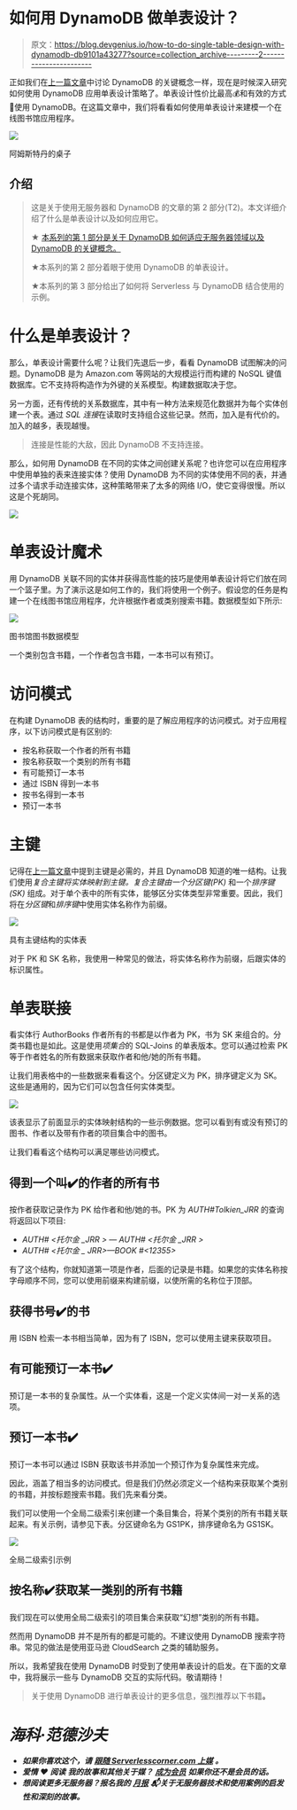 # 如何用 DynamoDB 做单表设计？

> 原文：<https://blog.devgenius.io/how-to-do-single-table-design-with-dynamodb-db9101a43277?source=collection_archive---------2----------------------->

正如我们在[上一篇文章](https://serverlesscorner.com/serverless-and-dynamodb-a-perfect-fit-c3afe99f14cc)中讨论 DynamoDB 的关键概念一样，现在是时候深入研究如何使用 DynamoDB 应用单表设计策略了。单表设计性价比最高💰和有效的方式🚀使用 DynamoDB。在这篇文章中，我们将看看如何使用单表设计来建模一个在线图书馆应用程序。

![](img/68319dfa3ed8c152364e42100978b7a9.png)

阿姆斯特丹的桌子

## 介绍

> 这是关于使用无服务器和 DynamoDB 的文章的第 2 部分(T2)。本文详细介绍了什么是单表设计以及如何应用它。
> 
> ★ [本系列的第 1 部分是关于 DynamoDB 如何适应无服务器领域以及 DynamoDB 的关键概念。](https://serverlesscorner.com/serverless-and-dynamodb-a-perfect-fit-c3afe99f14cc)
> 
> ★本系列的第 2 部分着眼于使用 DynamoDB 的单表设计。
> 
> ★本系列的第 3 部分给出了如何将 Serverless 与 DynamoDB 结合使用的示例。

# 什么是单表设计？

那么，单表设计需要什么呢？让我们先退后一步，看看 DynamoDB 试图解决的问题。DynamoDB 是为 Amazon.com 等网站的大规模运行而构建的 NoSQL 键值数据库。它不支持将构造作为外键的关系模型。构建数据取决于您。

另一方面，还有传统的关系数据库，其中有一种方法来规范化数据并为每个实体创建一个表。通过 *SQL 连接*在读取时支持组合这些记录。然而，加入是有代价的。加入的越多，表现越慢。

> 连接是性能的大敌，因此 DynamoDB 不支持连接。

那么，如何用 DynamoDB 在不同的实体之间创建关系呢？也许您可以在应用程序中使用单独的表来连接实体？使用 DynamoDB 为不同的实体使用不同的表，并通过多个请求手动连接实体，这种策略带来了太多的网络 I/O，使它变得很慢。所以这是个死胡同。

![](img/a942375569f8e51f8e51d41fc985283e.png)

# 单表设计魔术

用 DynamoDB 关联不同的实体并获得高性能的技巧是使用单表设计将它们放在同一个篮子里。为了演示这是如何工作的，我们将使用一个例子。假设您的任务是构建一个在线图书馆应用程序，允许根据作者或类别搜索书籍。数据模型如下所示:

![](img/2dead01e96e9f17a3972752aec051a07.png)

图书馆图书数据模型

一个类别包含书籍，一个作者包含书籍，一本书可以有预订。

# 访问模式

在构建 DynamoDB 表的结构时，重要的是了解应用程序的访问模式。对于应用程序，以下访问模式是有区别的:

*   按名称获取一个作者的所有书籍
*   按名称获取一个类别的所有书籍
*   有可能预订一本书
*   通过 ISBN 得到一本书
*   按书名得到一本书
*   预订一本书

# 主键

记得在[上一篇文章](https://serverlesscorner.com/serverless-and-dynamodb-a-perfect-fit-c3afe99f14cc)中提到主键是必需的，并且 DynamoDB 知道的唯一结构。让我们使用*复合主键将实体映射到主键。*复合主键由一个*分区键(PK)* 和一个*排序键(SK)* 组成。对于单个表中的所有实体，能够区分实体类型非常重要。因此，我们将在*分区键*和*排序键*中使用实体名称作为前缀。

![](img/8e942671d6f0dc7506e1aacc8cdcbf57.png)

具有主键结构的实体表

对于 PK 和 SK 名称，我使用一种常见的做法，将实体名称作为前缀，后跟实体的标识属性。

# 单表联接

看实体行 AuthorBooks 作者所有的书都是以作者为 PK，书为 SK 来组合的。分类书籍也是如此。这是使用*项集合*的 SQL-Joins 的单表版本。您可以通过检索 PK 等于作者姓名的所有数据来获取作者和他/她的所有书籍。

让我们用表格中的一些数据来看看这个。分区键定义为 PK，排序键定义为 SK。这些是通用的，因为它们可以包含任何实体类型。

![](img/116a134a423bd9a055446a590712ce20.png)

该表显示了前面显示的实体映射结构的一些示例数据。您可以看到有或没有预订的图书、作者以及带有作者的项目集合中的图书。

让我们看看这个结构可以满足哪些访问模式。

## 得到一个叫✔️的作者的所有书

按作者获取记录作为 PK 给作者和他/她的书。PK 为 *AUTH#Tolkien_JRR* 的查询将返回以下项目:

*   *AUTH# <托尔金 _JRR > — AUTH# <托尔金 _JRR >*
*   *AUTH# <托尔金 _ JRR>—BOOK #<12355>*

有了这个结构，你就知道第一项是作者，后面的记录是书籍。如果您的实体名称按字母顺序不同，您可以使用前缀来构建前缀，以使所需的名称位于顶部。

## 获得书号✔️的书

用 ISBN 检索一本书相当简单，因为有了 ISBN，您可以使用主键来获取项目。

## 有可能预订一本书✔️

预订是一本书的复杂属性。从一个实体看，这是一个定义实体间一对一关系的选项。

## 预订一本书✔️

预订一本书可以通过 ISBN 获取该书并添加一个预订作为复杂属性来完成。

因此，涵盖了相当多的访问模式。但是我们仍然必须定义一个结构来获取某个类别的书籍，并按标题搜索书籍。我们先来看分类。

我们可以使用一个全局二级索引来创建一个条目集合，将某个类别的所有书籍关联起来。有关示例，请参见下表。分区键命名为 GS1PK，排序键命名为 GS1SK。

![](img/3d6736e0be7447c04a0782e1a8f83e43.png)

全局二级索引示例

## 按名称✔️获取某一类别的所有书籍

我们现在可以使用全局二级索引的项目集合来获取“幻想”类别的所有书籍。

然而用 DynamoDB 并不是所有的都是可能的。不建议使用 DynamoDB 搜索字符串。常见的做法是使用亚马逊 CloudSearch 之类的辅助服务。

所以，我希望我在使用 DynamoDB 时受到了使用单表设计的启发。在下面的文章中，我将展示一些与 DynamoDB 交互的实际代码。敬请期待！

> 关于使用 DynamoDB 进行单表设计的更多信息，强烈推荐以下书籍[](https://www.dynamodbbook.com/)**。**

# *海科·范德沙夫*

*   ****如果你喜欢这个，请*** [***跟随 Serverlesscorner.com 上媒***](https://serverlesscorner.com/about) ***。****
*   ****爱情*** ❤️ ***阅读*** ***我的故事和其他关于媒？*** [***成为会员***](https://serverlesscorner.com/membership) ***如果你还不是会员的话。****
*   ****想阅读更多无服务器？报名我的*** [***月报***](https://serverlessconsulting.org/newsletter) ***📬关于无服务器技术和使用案例的启发性和深刻的故事。****